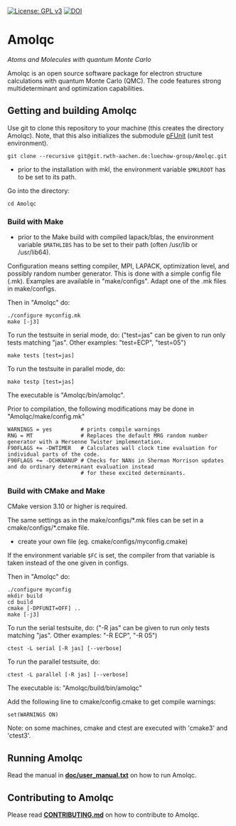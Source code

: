 [![License: GPL v3](https://img.shields.io/badge/License-GPLv3-blue.svg)](https://www.gnu.org/licenses/gpl-3.0)
[![DOI](https://zenodo.org/badge/DOI/10.5281/zenodo.4502942.svg)](https://doi.org/10.5281/zenodo.4502942)

# Amolqc
_Atoms and Molecules with quantum Monte Carlo_

Amolqc is an open source software package for electron structure calculations with quantum Monte Carlo (QMC).
The code features strong multideterminant and optimization capabilities.

## Getting and building Amolqc

Use git to clone this repository to your machine (this creates the directory Amolqc).
Note, that this also initializes the submodule
[pFUnit](https://github.com/Goddard-Fortran-Ecosystem/pFUnit) (unit test environment).
```
git clone --recursive git@git.rwth-aachen.de:luechow-group/Amolqc.git
```

- prior to the installation with mkl, the environment variable `$MKLROOT` has to be set to its path.

Go into the directory:
```
cd Amolqc
```

### Build with Make

- prior to the Make build with compiled lapack/blas, the environment variable `$MATHLIBS` has to be
  set to their path (often /usr/lib or /usr/lib64).

Configuration means setting compiler, MPI, LAPACK, optimization level,
and possibly random number generator. This is done with a simple config file (.mk).
Examples are available in "make/configs". Adapt one of the .mk files in make/configs.

Then in "Amolqc" do:
```
./configure myconfig.mk
make [-j3]
```

To run the testsuite in serial mode, do:
("test=jas" can be given to run only tests matching "jas".
Other examples: "test=ECP", "test=05")
```
make tests [test=jas]
```

To run the testsuite in parallel mode, do:
```
make testp [test=jas]
```

The executable is "Amolqc/bin/amolqc".


Prior to compilation, the following modifications may be done in "Amolqc/make/config.mk"
```
WARNINGS = yes         # prints compile warnings
RNG = MT               # Replaces the default MRG random number generator with a Mersenne Twister implementation.
F90FLAGS += -DWTIMER   # Calculates wall clock time evaluation for individual parts of the code.
F90FLAGS += -DCHKNANUP # Checks for NANs in Sherman Morrison updates and do ordinary determinant evaluation instead
                       # for these excited determinants.
```

### Build with CMake and Make

CMake version 3.10 or higher is required.

The same settings as in the make/configs/\*.mk files can be set in a cmake/configs/\*.cmake file.
- create your own file (eg. cmake/configs/myconfig.cmake)

If the environment variable `$FC` is set, the compiler from that variable is taken instead of
the one given in configs.

Then in "Amolqc" do:
```
./configure myconfig
mkdir build
cd build
cmake [-DPFUNIT=OFF] ..
make [-j3]
```

To run the serial testsuite, do:
("-R jas" can be given to run only tests matching "jas".
Other examples: "-R ECP", "-R 05")
```
ctest -L serial [-R jas] [--verbose]
```

To run the parallel testsuite, do:
```
ctest -L parallel [-R jas] [--verbose]
```

The executable is:
"Amolqc/build/bin/amolqc"

Add the following line to cmake/config.cmake to get compile warnings:
```
set(WARNINGS ON)
```

Note: on some machines, cmake and ctest are executed with 'cmake3' and 'ctest3'.

## Running Amolqc

Read the manual in **[doc/user_manual.txt](doc/user_manual.txt)** on how to run Amolqc.

## Contributing to Amolqc

Please read **[CONTRIBUTING.md](CONTRIBUTING.md)** on how to contribute to Amolqc.
